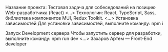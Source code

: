 Название проекта:
Тестовая задача для собеседований на
позицию Web-разработчика (React)
<...>
Технологии: React, TypeScript, Sass, библиотека компонентов MUI, Redux Toolkit.
<...>
Установка зависимостей
Для установки зависимостей, выполните команду: npm i

Запуск Development сервера
Чтобы запустить сервер для разработки, выполните команду: npm run dev
<...>
Захаров Артем — Front-End developer
